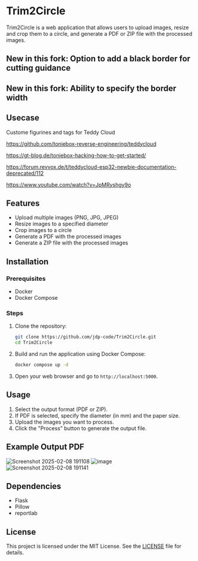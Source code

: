 # Trim2Circle

Trim2Circle is a web application that allows users to upload images, resize and crop them to a circle, and generate a PDF or ZIP file with the processed images.

## New in this fork: Option to add a black border for cutting guidance

## New in this fork: Ability to specify the border width


## Usecase

Custome figurines and tags for Teddy Cloud

https://github.com/toniebox-reverse-engineering/teddycloud

https://gt-blog.de/toniebox-hacking-how-to-get-started/

https://forum.revvox.de/t/teddycloud-esp32-newbie-documentation-deprecated/112

https://www.youtube.com/watch?v=JpMRyshgy9o

## Features

- Upload multiple images (PNG, JPG, JPEG)
- Resize images to a specified diameter
- Crop images to a circle
- Generate a PDF with the processed images
- Generate a ZIP file with the processed images

## Installation

### Prerequisites

- Docker
- Docker Compose

### Steps

1. Clone the repository:

    ```sh
    git clone https://github.com/jdp-code/Trim2Circle.git
    cd Trim2Circle
    ```

2. Build and run the application using Docker Compose:

    ```sh
    docker compose up -d
    ```

3. Open your web browser and go to `http://localhost:5000`.

## Usage

1. Select the output format (PDF or ZIP).
2. If PDF is selected, specify the diameter (in mm) and the paper size.
3. Upload the images you want to process.
4. Click the "Process" button to generate the output file.

## Example Output PDF
![Screenshot 2025-02-08 191108](https://github.com/user-attachments/assets/4e18e048-2bac-4e49-a0d6-5cf4a058efb0)
![image](https://github.com/user-attachments/assets/2f7c7840-0b33-4b70-bdcd-8fbce054c381)
![Screenshot 2025-02-08 191141](https://github.com/user-attachments/assets/0bfa68f2-2ab1-438e-af13-399ecb74d7de)



## Dependencies

- Flask
- Pillow
- reportlab

## License

This project is licensed under the MIT License. See the [LICENSE](LICENSE) file for details.
